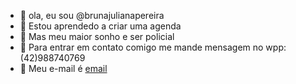- 👋 ola, eu sou @brunajulianapereira
- 🌱 Estou aprendedo a criar uma agenda
- 💞️  Mas meu maior sonho e ser policial
- :mag_right: Para entrar em contato comigo me mande mensagem no wpp: (42)988740769
- :email: Meu e-mail é [email](bruna.juliana.pereira@escola.pr.gov.br)

<!---
brunajulianapereira/brunajulianapereira is a ✨ special ✨ repository because its `README.md` (this file) appears on your GitHub profile.
You can click the Preview link to take a look at your changes.
--->
